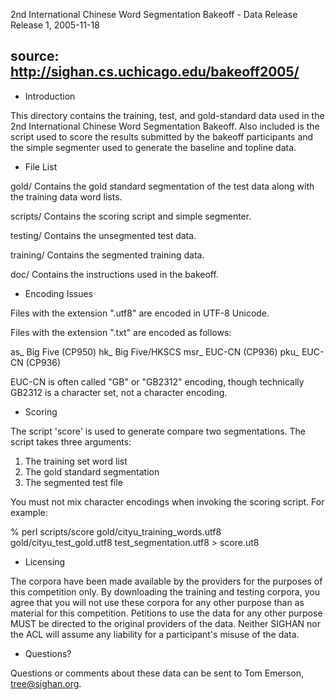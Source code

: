 2nd International Chinese Word Segmentation Bakeoff - Data Release
Release 1, 2005-11-18
## source: http://sighan.cs.uchicago.edu/bakeoff2005/

* Introduction

This directory contains the training, test, and gold-standard data
used in the 2nd International Chinese Word Segmentation Bakeoff. Also
included is the script used to score the results submitted by the
bakeoff participants and the simple segmenter used to generate the
baseline and topline data.

* File List

gold/       Contains the gold standard segmentation of the test data
            along with the training data word lists.

scripts/    Contains the scoring script and simple segmenter.

testing/    Contains the unsegmented test data.

training/   Contains the segmented training data.

doc/        Contains the instructions used in the bakeoff.

* Encoding Issues

Files with the extension ".utf8" are encoded in UTF-8 Unicode.

Files with the extension ".txt" are encoded as follows:

as_    Big Five (CP950)
hk_    Big Five/HKSCS
msr_   EUC-CN (CP936)
pku_   EUC-CN (CP936)

EUC-CN is often called "GB" or "GB2312" encoding, though technically
GB2312 is a character set, not a character encoding.

* Scoring

The script 'score' is used to generate compare two segmentations. The
script takes three arguments:

1. The training set word list
2. The gold standard segmentation
3. The segmented test file

You must not mix character encodings when invoking the scoring
script. For example:

% perl scripts/score gold/cityu_training_words.utf8 \
    gold/cityu_test_gold.utf8 test_segmentation.utf8 > score.ut8

* Licensing

The corpora have been made available by the providers for the purposes
of this competition only. By downloading the training and testing
corpora, you agree that you will not use these corpora for any other
purpose than as material for this competition. Petitions to use the
data for any other purpose MUST be directed to the original providers
of the data. Neither SIGHAN nor the ACL will assume any liability for
a participant's misuse of the data.

* Questions?

Questions or comments about these data can be sent to Tom Emerson,
tree@sighan.org.

